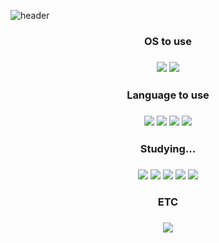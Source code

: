 ![header](https://capsule-render.vercel.app/api?type=soft&color=auto&height=200&section=header&text=Cho%20Seong%20Yun&fontSize=90)

<h3 align = "center">OS to use</h3>
<h3 align = "center"><img src="https://img.shields.io/badge/Ubuntu-E95420?style=flat-square&logo=Ubuntu&logoColor=white"/></a>
<img src="https://img.shields.io/badge/Kali Linux-557C94?style=flat-square&logo=Kali Linux&logoColor=white"/></a></h3>

<h3 align = "center">Language to use</h3>
<h3 align = "center"><img src="https://img.shields.io/badge/C language-A8B9CC?style=flat-square&logo=C&logoColor=white"/></a>
<img src="https://img.shields.io/badge/Java-007396?style=flat-square&logo=Java&logoColor=white"/></a>
<img src="https://img.shields.io/badge/JavaScript-F7DF1E?style=flat-square&logo=JavaScript&logoColor=white"/></a>
<img src="https://img.shields.io/badge/Markdown-000000?style=flat-square&logo=Markdown&logoColor=white"/></a></h3>

<h3 align = "center">Studying...</h3>
<h3 align = "center"><img src="https://img.shields.io/badge/Socket Programming-010101?style=flat-square&logo=Socket.io&logoColor=white"/></a>
<img src="https://img.shields.io/badge/Shell Programming-FFD500?style=flat-square&logo=Shell&logoColor=white"/></a>
<img src="https://img.shields.io/badge/Docker-2496ED?style=flat-square&logo=Docker&logoColor=white"/></a>
<img src="https://img.shields.io/badge/Cloud Computing-2496ED?style=flat-square&logo=Cloudflare&logoColor=white"/></a>
<img src="https://img.shields.io/badge/Amazon AWS-232F3E?style=flat-square&logo=Amazon AWS&logoColor=white"/></a></h3>


<h3 align = "center">ETC</h3>
<h3 align = "center"><img src="https://img.shields.io/badge/Notion-000000?style=flat-square&logo=Notion&logoColor=white"/><br></h3>

<!--
**ChoSeongYun/ChoSeongYun** is a ✨ _special_ ✨ repository because its `README.md` (this file) appears on your GitHub profile.

Here are some ideas to get you started:

- 🔭 I’m currently working on ...
- 🌱 I’m currently learning ...
- 👯 I’m looking to collaborate on ...
- 🤔 I’m looking for help with ...
- 💬 Ask me about ...
- 📫 How to reach me: ...
- 😄 Pronouns: ...
- ⚡ Fun fact: ...
-->
